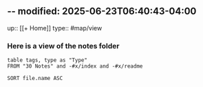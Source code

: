 --
modified: 2025-06-23T06:40:43-04:00
---
up:: [[+ Home]] 
type:: #map/view 
### Here is a view of  the notes folder

``` dataview
table tags, type as "Type"
FROM "30 Notes" and -#x/index and -#x/readme

SORT file.name ASC
```
